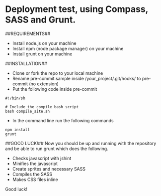 Deployment test, using Compass, SASS and Grunt.
==========
##REQUIREMENTS##
- Install node.js on your machine
- Install npm (node package manager) on your machine
- Install grunt on your machine

##INSTALLATION##
- Clone or fork the repo to your local machine
- Rename pre-commit.sample inside /your_project/.git/hooks/ to pre-commit (no extension)
- Put the following code inside pre-commit
```
#!/bin/sh
 
# Include the compile bash script
bash compile_site.sh
```

- In the command line run the following commands
```
npm install
grunt
```

##GOOD LUCK!##
Now you should be up and running with the repository and be able to run grunt which does the following.
- Checks javascript with jshint
- Minifies the javascript
- Create sprites and necessary SASS
- Compiles the SASS
- Makes CSS files inline

Good luck!